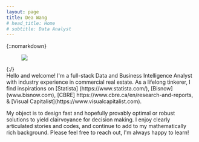 ```yaml
---
layout: page
title: Dea Wang
# head_title: Home
# subtitle: Data Analyst
---
```


<div class="pretty-links">

{::nomarkdown} 
<figure class="site-profile">
    <img src="{{ site.baseurl }}/assets/img/profile.jpg">
</figure>
{:/}

<div class="lead lead-about">
Hello and welcome! I'm a full-stack Data and Business Intelligence Analyst with industry experience in commercial real estate. As a lifelong tinkerer, I find inspirations on [Statista] (https://www.statista.com/), [Bisnow] (www.bisnow.com), [CBRE] https://www.cbre.ca/en/research-and-reports, & [Visual Capitalist](https://www.visualcapitalist.com).

My object is to design fast and hopefully provably optimal or robust solutions to yield clairvoyance for decision making. I enjoy clearly articulated stories and codes, and continue to add to my mathematically rich background. Please feel free to reach out, I'm always happy to learn!
</div>


</div>
